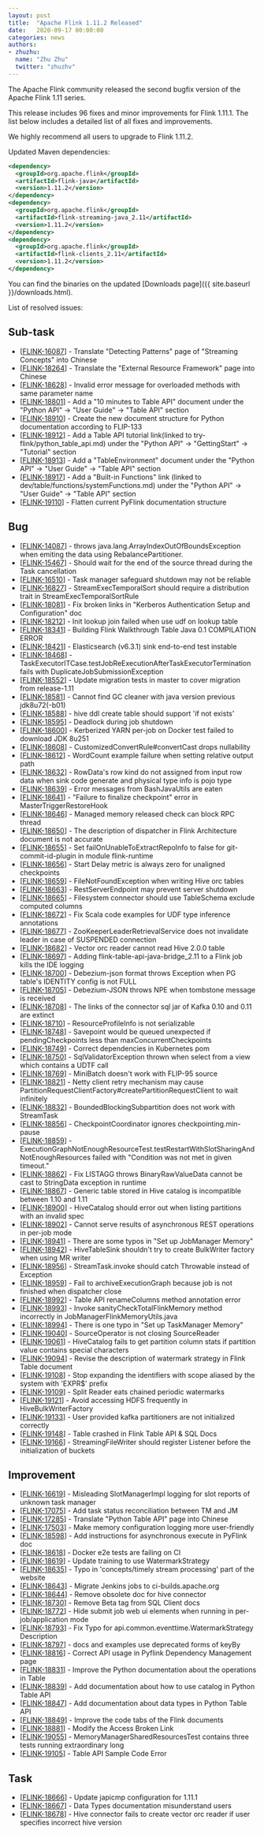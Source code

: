 ```yaml
---
layout: post
title:  "Apache Flink 1.11.2 Released"
date:   2020-09-17 00:00:00
categories: news
authors:
- zhuzhu:
  name: "Zhu Zhu"
  twitter: "zhuzhv"
---
```


The Apache Flink community released the second bugfix version of the Apache Flink 1.11 series.

This release includes 96 fixes and minor improvements for Flink 1.11.1. The list below includes a detailed list of all fixes and improvements.

We highly recommend all users to upgrade to Flink 1.11.2.

Updated Maven dependencies:

```xml
<dependency>
  <groupId>org.apache.flink</groupId>
  <artifactId>flink-java</artifactId>
  <version>1.11.2</version>
</dependency>
<dependency>
  <groupId>org.apache.flink</groupId>
  <artifactId>flink-streaming-java_2.11</artifactId>
  <version>1.11.2</version>
</dependency>
<dependency>
  <groupId>org.apache.flink</groupId>
  <artifactId>flink-clients_2.11</artifactId>
  <version>1.11.2</version>
</dependency>
```

You can find the binaries on the updated [Downloads page]({{ site.baseurl }}/downloads.html).

List of resolved issues:

<h2>        Sub-task
</h2>
<ul>
<li>[<a href='https://issues.apache.org/jira/browse/FLINK-16087'>FLINK-16087</a>] -         Translate &quot;Detecting Patterns&quot; page of &quot;Streaming Concepts&quot; into Chinese 
</li>
<li>[<a href='https://issues.apache.org/jira/browse/FLINK-18264'>FLINK-18264</a>] -         Translate the &quot;External Resource Framework&quot; page into Chinese
</li>
<li>[<a href='https://issues.apache.org/jira/browse/FLINK-18628'>FLINK-18628</a>] -         Invalid error message for overloaded methods with same parameter name
</li>
<li>[<a href='https://issues.apache.org/jira/browse/FLINK-18801'>FLINK-18801</a>] -         Add a &quot;10 minutes to Table API&quot; document under  the &quot;Python API&quot; -&gt; &quot;User Guide&quot; -&gt; &quot;Table API&quot; section
</li>
<li>[<a href='https://issues.apache.org/jira/browse/FLINK-18910'>FLINK-18910</a>] -         Create the new document structure for Python documentation according to FLIP-133
</li>
<li>[<a href='https://issues.apache.org/jira/browse/FLINK-18912'>FLINK-18912</a>] -         Add a Table API tutorial link(linked to try-flink/python_table_api.md) under  the &quot;Python API&quot; -&gt; &quot;GettingStart&quot; -&gt; &quot;Tutorial&quot; section
</li>
<li>[<a href='https://issues.apache.org/jira/browse/FLINK-18913'>FLINK-18913</a>] -         Add a &quot;TableEnvironment&quot; document under  the &quot;Python API&quot; -&gt; &quot;User Guide&quot; -&gt; &quot;Table API&quot; section
</li>
<li>[<a href='https://issues.apache.org/jira/browse/FLINK-18917'>FLINK-18917</a>] -         Add a &quot;Built-in Functions&quot; link (linked to dev/table/functions/systemFunctions.md) under the &quot;Python API&quot; -&gt; &quot;User Guide&quot; -&gt; &quot;Table API&quot; section
</li>
<li>[<a href='https://issues.apache.org/jira/browse/FLINK-19110'>FLINK-19110</a>] -         Flatten current PyFlink documentation structure
</li>
</ul>
            
<h2>        Bug
</h2>
<ul>
<li>[<a href='https://issues.apache.org/jira/browse/FLINK-14087'>FLINK-14087</a>] -         throws java.lang.ArrayIndexOutOfBoundsException  when emiting the data using RebalancePartitioner. 
</li>
<li>[<a href='https://issues.apache.org/jira/browse/FLINK-15467'>FLINK-15467</a>] -         Should wait for the end of the source thread during the Task cancellation
</li>
<li>[<a href='https://issues.apache.org/jira/browse/FLINK-16510'>FLINK-16510</a>] -         Task manager safeguard shutdown may not be reliable
</li>
<li>[<a href='https://issues.apache.org/jira/browse/FLINK-16827'>FLINK-16827</a>] -         StreamExecTemporalSort should require a distribution trait in StreamExecTemporalSortRule
</li>
<li>[<a href='https://issues.apache.org/jira/browse/FLINK-18081'>FLINK-18081</a>] -         Fix broken links in &quot;Kerberos Authentication Setup and Configuration&quot; doc
</li>
<li>[<a href='https://issues.apache.org/jira/browse/FLINK-18212'>FLINK-18212</a>] -         Init lookup join failed when use udf on lookup table
</li>
<li>[<a href='https://issues.apache.org/jira/browse/FLINK-18341'>FLINK-18341</a>] -         Building Flink Walkthrough Table Java 0.1 COMPILATION ERROR
</li>
<li>[<a href='https://issues.apache.org/jira/browse/FLINK-18421'>FLINK-18421</a>] -         Elasticsearch (v6.3.1) sink end-to-end test instable
</li>
<li>[<a href='https://issues.apache.org/jira/browse/FLINK-18468'>FLINK-18468</a>] -         TaskExecutorITCase.testJobReExecutionAfterTaskExecutorTermination fails with DuplicateJobSubmissionException
</li>
<li>[<a href='https://issues.apache.org/jira/browse/FLINK-18552'>FLINK-18552</a>] -         Update migration tests in master to cover migration from release-1.11
</li>
<li>[<a href='https://issues.apache.org/jira/browse/FLINK-18581'>FLINK-18581</a>] -         Cannot find GC cleaner with java version previous jdk8u72(-b01)
</li>
<li>[<a href='https://issues.apache.org/jira/browse/FLINK-18588'>FLINK-18588</a>] -         hive ddl create table should support &#39;if not exists&#39;
</li>
<li>[<a href='https://issues.apache.org/jira/browse/FLINK-18595'>FLINK-18595</a>] -         Deadlock during job shutdown
</li>
<li>[<a href='https://issues.apache.org/jira/browse/FLINK-18600'>FLINK-18600</a>] -         Kerberized YARN per-job on Docker test failed to download JDK 8u251
</li>
<li>[<a href='https://issues.apache.org/jira/browse/FLINK-18608'>FLINK-18608</a>] -         CustomizedConvertRule#convertCast drops nullability
</li>
<li>[<a href='https://issues.apache.org/jira/browse/FLINK-18612'>FLINK-18612</a>] -         WordCount example failure when setting relative output path
</li>
<li>[<a href='https://issues.apache.org/jira/browse/FLINK-18632'>FLINK-18632</a>] -         RowData&#39;s row kind do not assigned from input row data when sink code generate and physical type info is pojo type
</li>
<li>[<a href='https://issues.apache.org/jira/browse/FLINK-18639'>FLINK-18639</a>] -         Error messages from BashJavaUtils are eaten
</li>
<li>[<a href='https://issues.apache.org/jira/browse/FLINK-18641'>FLINK-18641</a>] -         &quot;Failure to finalize checkpoint&quot; error in MasterTriggerRestoreHook
</li>
<li>[<a href='https://issues.apache.org/jira/browse/FLINK-18646'>FLINK-18646</a>] -         Managed memory released check can block RPC thread
</li>
<li>[<a href='https://issues.apache.org/jira/browse/FLINK-18650'>FLINK-18650</a>] -         The description of dispatcher in Flink Architecture document is not accurate
</li>
<li>[<a href='https://issues.apache.org/jira/browse/FLINK-18655'>FLINK-18655</a>] -         Set failOnUnableToExtractRepoInfo to false for git-commit-id-plugin in module flink-runtime
</li>
<li>[<a href='https://issues.apache.org/jira/browse/FLINK-18656'>FLINK-18656</a>] -         Start Delay metric is always zero for unaligned checkpoints
</li>
<li>[<a href='https://issues.apache.org/jira/browse/FLINK-18659'>FLINK-18659</a>] -         FileNotFoundException when writing Hive orc tables
</li>
<li>[<a href='https://issues.apache.org/jira/browse/FLINK-18663'>FLINK-18663</a>] -         RestServerEndpoint may prevent server shutdown
</li>
<li>[<a href='https://issues.apache.org/jira/browse/FLINK-18665'>FLINK-18665</a>] -         Filesystem connector should use TableSchema exclude computed columns
</li>
<li>[<a href='https://issues.apache.org/jira/browse/FLINK-18672'>FLINK-18672</a>] -         Fix Scala code examples for UDF type inference annotations
</li>
<li>[<a href='https://issues.apache.org/jira/browse/FLINK-18677'>FLINK-18677</a>] -         ZooKeeperLeaderRetrievalService does not invalidate leader in case of SUSPENDED connection
</li>
<li>[<a href='https://issues.apache.org/jira/browse/FLINK-18682'>FLINK-18682</a>] -         Vector orc reader cannot read Hive 2.0.0 table
</li>
<li>[<a href='https://issues.apache.org/jira/browse/FLINK-18697'>FLINK-18697</a>] -         Adding flink-table-api-java-bridge_2.11 to a Flink job kills the IDE logging
</li>
<li>[<a href='https://issues.apache.org/jira/browse/FLINK-18700'>FLINK-18700</a>] -         Debezium-json format throws Exception when PG table&#39;s IDENTITY config is not FULL
</li>
<li>[<a href='https://issues.apache.org/jira/browse/FLINK-18705'>FLINK-18705</a>] -         Debezium-JSON throws NPE when tombstone message is received
</li>
<li>[<a href='https://issues.apache.org/jira/browse/FLINK-18708'>FLINK-18708</a>] -         The links of the connector sql jar of Kafka 0.10 and 0.11 are extinct
</li>
<li>[<a href='https://issues.apache.org/jira/browse/FLINK-18710'>FLINK-18710</a>] -         ResourceProfileInfo is not serializable
</li>
<li>[<a href='https://issues.apache.org/jira/browse/FLINK-18748'>FLINK-18748</a>] -         Savepoint would be queued unexpected if pendingCheckpoints less than maxConcurrentCheckpoints
</li>
<li>[<a href='https://issues.apache.org/jira/browse/FLINK-18749'>FLINK-18749</a>] -         Correct dependencies in Kubernetes pom
</li>
<li>[<a href='https://issues.apache.org/jira/browse/FLINK-18750'>FLINK-18750</a>] -         SqlValidatorException thrown when select from a view which contains a UDTF call
</li>
<li>[<a href='https://issues.apache.org/jira/browse/FLINK-18769'>FLINK-18769</a>] -         MiniBatch doesn&#39;t work with FLIP-95 source
</li>
<li>[<a href='https://issues.apache.org/jira/browse/FLINK-18821'>FLINK-18821</a>] -         Netty client retry mechanism may cause PartitionRequestClientFactory#createPartitionRequestClient to wait infinitely
</li>
<li>[<a href='https://issues.apache.org/jira/browse/FLINK-18832'>FLINK-18832</a>] -         BoundedBlockingSubpartition does not work with StreamTask
</li>
<li>[<a href='https://issues.apache.org/jira/browse/FLINK-18856'>FLINK-18856</a>] -         CheckpointCoordinator ignores checkpointing.min-pause
</li>
<li>[<a href='https://issues.apache.org/jira/browse/FLINK-18859'>FLINK-18859</a>] -         ExecutionGraphNotEnoughResourceTest.testRestartWithSlotSharingAndNotEnoughResources failed with &quot;Condition was not met in given timeout.&quot;
</li>
<li>[<a href='https://issues.apache.org/jira/browse/FLINK-18862'>FLINK-18862</a>] -         Fix LISTAGG throws BinaryRawValueData cannot be cast to StringData exception in runtime
</li>
<li>[<a href='https://issues.apache.org/jira/browse/FLINK-18867'>FLINK-18867</a>] -         Generic table stored in Hive catalog is incompatible between 1.10 and 1.11
</li>
<li>[<a href='https://issues.apache.org/jira/browse/FLINK-18900'>FLINK-18900</a>] -         HiveCatalog should error out when listing partitions with an invalid spec
</li>
<li>[<a href='https://issues.apache.org/jira/browse/FLINK-18902'>FLINK-18902</a>] -         Cannot serve results of asynchronous REST operations in per-job mode
</li>
<li>[<a href='https://issues.apache.org/jira/browse/FLINK-18941'>FLINK-18941</a>] -         There are some typos in &quot;Set up JobManager Memory&quot;
</li>
<li>[<a href='https://issues.apache.org/jira/browse/FLINK-18942'>FLINK-18942</a>] -         HiveTableSink shouldn&#39;t try to create BulkWriter factory when using MR writer
</li>
<li>[<a href='https://issues.apache.org/jira/browse/FLINK-18956'>FLINK-18956</a>] -         StreamTask.invoke should catch Throwable instead of Exception
</li>
<li>[<a href='https://issues.apache.org/jira/browse/FLINK-18959'>FLINK-18959</a>] -         Fail to archiveExecutionGraph because job is not finished when dispatcher close
</li>
<li>[<a href='https://issues.apache.org/jira/browse/FLINK-18992'>FLINK-18992</a>] -         Table API renameColumns method annotation error
</li>
<li>[<a href='https://issues.apache.org/jira/browse/FLINK-18993'>FLINK-18993</a>] -         Invoke sanityCheckTotalFlinkMemory method incorrectly in JobManagerFlinkMemoryUtils.java
</li>
<li>[<a href='https://issues.apache.org/jira/browse/FLINK-18994'>FLINK-18994</a>] -         There is one typo in &quot;Set up TaskManager Memory&quot;
</li>
<li>[<a href='https://issues.apache.org/jira/browse/FLINK-19040'>FLINK-19040</a>] -         SourceOperator is not closing SourceReader
</li>
<li>[<a href='https://issues.apache.org/jira/browse/FLINK-19061'>FLINK-19061</a>] -         HiveCatalog fails to get partition column stats if partition value contains special characters
</li>
<li>[<a href='https://issues.apache.org/jira/browse/FLINK-19094'>FLINK-19094</a>] -         Revise the description of watermark strategy in Flink Table document 
</li>
<li>[<a href='https://issues.apache.org/jira/browse/FLINK-19108'>FLINK-19108</a>] -         Stop expanding the identifiers with scope aliased by the system with &#39;EXPR$&#39; prefix
</li>
<li>[<a href='https://issues.apache.org/jira/browse/FLINK-19109'>FLINK-19109</a>] -         Split Reader eats chained periodic watermarks
</li>
<li>[<a href='https://issues.apache.org/jira/browse/FLINK-19121'>FLINK-19121</a>] -         Avoid accessing HDFS frequently in HiveBulkWriterFactory
</li>
<li>[<a href='https://issues.apache.org/jira/browse/FLINK-19133'>FLINK-19133</a>] -         User provided kafka partitioners are not initialized correctly
</li>
<li>[<a href='https://issues.apache.org/jira/browse/FLINK-19148'>FLINK-19148</a>] -         Table crashed in Flink Table API &amp; SQL  Docs 
</li>
<li>[<a href='https://issues.apache.org/jira/browse/FLINK-19166'>FLINK-19166</a>] -         StreamingFileWriter should register Listener before the initialization of buckets
</li>
</ul>
                
<h2>        Improvement
</h2>
<ul>
<li>[<a href='https://issues.apache.org/jira/browse/FLINK-16619'>FLINK-16619</a>] -         Misleading SlotManagerImpl logging for slot reports of unknown task manager
</li>
<li>[<a href='https://issues.apache.org/jira/browse/FLINK-17075'>FLINK-17075</a>] -         Add task status reconciliation between TM and JM
</li>
<li>[<a href='https://issues.apache.org/jira/browse/FLINK-17285'>FLINK-17285</a>] -         Translate &quot;Python Table API&quot; page into Chinese 
</li>
<li>[<a href='https://issues.apache.org/jira/browse/FLINK-17503'>FLINK-17503</a>] -         Make memory configuration logging more user-friendly
</li>
<li>[<a href='https://issues.apache.org/jira/browse/FLINK-18598'>FLINK-18598</a>] -         Add instructions for asynchronous execute in PyFlink doc
</li>
<li>[<a href='https://issues.apache.org/jira/browse/FLINK-18618'>FLINK-18618</a>] -         Docker e2e tests are failing on CI
</li>
<li>[<a href='https://issues.apache.org/jira/browse/FLINK-18619'>FLINK-18619</a>] -         Update training to use WatermarkStrategy
</li>
<li>[<a href='https://issues.apache.org/jira/browse/FLINK-18635'>FLINK-18635</a>] -         Typo in &#39;concepts/timely stream processing&#39; part of the website
</li>
<li>[<a href='https://issues.apache.org/jira/browse/FLINK-18643'>FLINK-18643</a>] -         Migrate Jenkins jobs to ci-builds.apache.org
</li>
<li>[<a href='https://issues.apache.org/jira/browse/FLINK-18644'>FLINK-18644</a>] -         Remove obsolete doc for hive connector
</li>
<li>[<a href='https://issues.apache.org/jira/browse/FLINK-18730'>FLINK-18730</a>] -         Remove Beta tag from SQL Client docs
</li>
<li>[<a href='https://issues.apache.org/jira/browse/FLINK-18772'>FLINK-18772</a>] -         Hide submit job web ui elements when running in per-job/application mode
</li>
<li>[<a href='https://issues.apache.org/jira/browse/FLINK-18793'>FLINK-18793</a>] -         Fix Typo for api.common.eventtime.WatermarkStrategy Description
</li>
<li>[<a href='https://issues.apache.org/jira/browse/FLINK-18797'>FLINK-18797</a>] -         docs and examples use deprecated forms of keyBy
</li>
<li>[<a href='https://issues.apache.org/jira/browse/FLINK-18816'>FLINK-18816</a>] -         Correct API usage in Pyflink Dependency Management page
</li>
<li>[<a href='https://issues.apache.org/jira/browse/FLINK-18831'>FLINK-18831</a>] -         Improve the Python documentation about the operations in Table
</li>
<li>[<a href='https://issues.apache.org/jira/browse/FLINK-18839'>FLINK-18839</a>] -         Add documentation about how to use catalog in Python Table API
</li>
<li>[<a href='https://issues.apache.org/jira/browse/FLINK-18847'>FLINK-18847</a>] -         Add documentation about data types in Python Table API
</li>
<li>[<a href='https://issues.apache.org/jira/browse/FLINK-18849'>FLINK-18849</a>] -         Improve the code tabs of the Flink documents
</li>
<li>[<a href='https://issues.apache.org/jira/browse/FLINK-18881'>FLINK-18881</a>] -         Modify the Access Broken Link
</li>
<li>[<a href='https://issues.apache.org/jira/browse/FLINK-19055'>FLINK-19055</a>] -         MemoryManagerSharedResourcesTest contains three tests running extraordinary long
</li>
<li>[<a href='https://issues.apache.org/jira/browse/FLINK-19105'>FLINK-19105</a>] -         Table API Sample Code Error
</li>
</ul>
            
<h2>        Task
</h2>
<ul>
<li>[<a href='https://issues.apache.org/jira/browse/FLINK-18666'>FLINK-18666</a>] -         Update japicmp configuration for 1.11.1
</li>
<li>[<a href='https://issues.apache.org/jira/browse/FLINK-18667'>FLINK-18667</a>] -         Data Types documentation misunderstand users
</li>
<li>[<a href='https://issues.apache.org/jira/browse/FLINK-18678'>FLINK-18678</a>] -         Hive connector fails to create vector orc reader if user specifies incorrect hive version
</li>
</ul>
